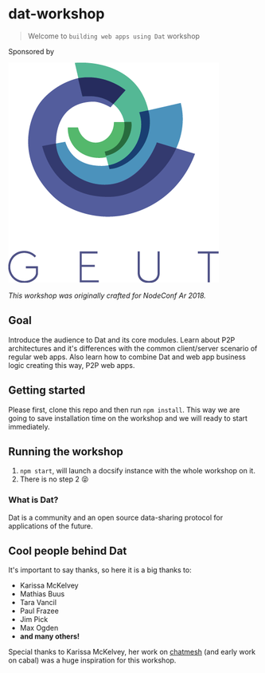 # dat-workshop
> Welcome to `building web apps using Dat` workshop

Sponsored by

![geut logo](/assets/geut.png)

_This workshop was originally crafted for NodeConf Ar 2018._

## Goal

Introduce the audience to Dat and its core modules. Learn about P2P architectures and it's differences with the common client/server scenario of regular web apps. Also learn how to combine Dat and web app business logic creating this way, P2P web apps.

## Getting started

Please first, clone this repo and then run `npm install`. This way we are going to save installation time on the workshop and we will ready to start immediately.

## Running the workshop

1. `npm start`, will launch a docsify instance with the whole workshop on it.
2. There is no step 2 :stuck_out_tongue_closed_eyes:

### What is Dat?

Dat is a community and an open source data-sharing protocol for applications of the future.

## Cool people behind Dat

It's important to say thanks, so here it is a big thanks to:

- Karissa McKelvey
- Mathias Buus
- Tara Vancil
- Paul Frazee
- Jim Pick
- Max Ogden
- **and many others!**

Special thanks to Karissa McKelvey, her work on [chatmesh](https://github.com/karissa/chatmesh-db) (and early work on cabal) was a huge inspiration for this workshop.


